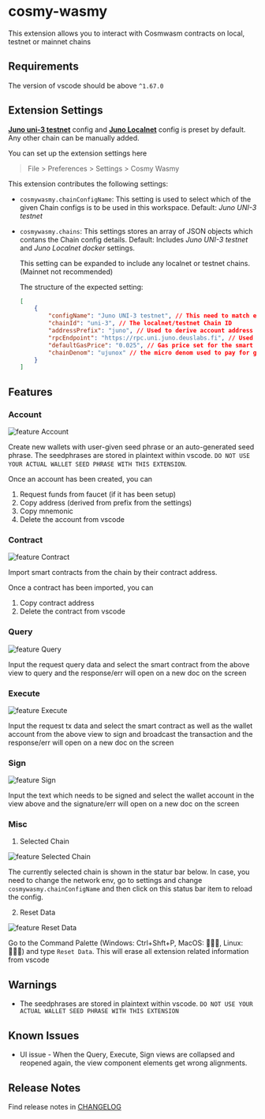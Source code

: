# cosmy-wasmy 

This extension allows you to interact with Cosmwasm contracts on local, testnet or mainnet chains

## Requirements

The version of vscode should be above `^1.67.0`

## Extension Settings

**[Juno uni-3 testnet](https://testnet.ping.pub/juno)** config and **[Juno Localnet](https://github.com/CosmosContracts/juno/pkgs/container/juno)** config is preset by default. Any other chain can be manually added.

You can set up the extension settings here 
> File > Preferences > Settings > Cosmy Wasmy

This extension contributes the following settings:
* `cosmywasmy.chainConfigName`: This setting is used to select which of the given Chain configs is to be used in this workspace. Default: _Juno UNI-3 testnet_ 
* `cosmywasmy.chains`: This settings stores an array of JSON objects which contans the Chain config details. Default: Includes _Juno UNI-3 testnet_ and _Juno Localnet docker_ settings.

    This setting can be expanded to include any localnet or testnet chains. (Mainnet not recommended)

    The structure of the expected setting:
    ```json
    [
        {
            "configName": "Juno UNI-3 testnet", // This need to match exactly the `cosmywasmy.chainConfigName` when the chain config needs to be selected
            "chainId": "uni-3", // The localnet/testnet Chain ID
            "addressPrefix": "juno", // Used to derive account address
            "rpcEndpoint": "https://rpc.uni.juno.deuslabs.fi", // Used for query and tx exec of smart contracts
            "defaultGasPrice": "0.025", // Gas price set for the smart contract tx execution
            "chainDenom": "ujunox" // the micro denom used to pay for gas and to track account balance
        }
    ]
    ```

## Features

### Account
![feature Account](images/account2.gif)

Create new wallets with user-given seed phrase or an auto-generated seed phrase.
The seedphrases are stored in plaintext within vscode. `DO NOT USE YOUR ACTUAL WALLET SEED PHRASE WITH THIS EXTENSION`.

Once an account has been created, you can

1. Request funds from faucet (if it has been setup)
2. Copy address (derived from prefix from the settings)
3. Copy mnemonic
4. Delete the account from vscode

### Contract 

![feature Contract](images/contract2.gif)

Import smart contracts from the chain by their contract address.

Once a contract has been imported, you can
1. Copy contract address
2. Delete the contract from vscode

### Query

![feature Query](images/query2.gif)

Input the request query data and select the smart contract from the above view to query and the response/err will open on a new doc on the screen

### Execute

![feature Execute](images/execute2.gif)

Input the request tx data and select the smart contract as well as the wallet account from the above view to sign and broadcast the transaction and the response/err will open on a new doc on the screen

### Sign

![feature Sign](images/sign2.gif)

Input the text which needs to be signed and select the wallet account in the view above and the signature/err will open on a new doc on the screen

### Misc

1. Selected Chain

![feature Selected Chain](images/status.png)

The currently selected chain is shown in the statur bar below.
In case, you need to change the network env, go to settings and change `cosmywasmy.chainConfigName` and then click on this status bar item to reload the config.

2. Reset Data

![feature Reset Data](images/reset.png)

Go to the Command Palette (Windows: Ctrl+Shft+P, MacOS: 🤷🏻‍♀️, Linux: 🤷🏻‍♀️) and type `Reset Data`. This will erase all extension related information from vscode


## Warnings

*  The seedphrases are stored in plaintext within vscode. `DO NOT USE YOUR ACTUAL WALLET SEED PHRASE WITH THIS EXTENSION`

## Known Issues

* UI issue - When the Query, Execute, Sign views are collapsed and reopened again, the view component elements get wrong alignments.

## Release Notes

Find release notes in [CHANGELOG](CHANGELOG.md)